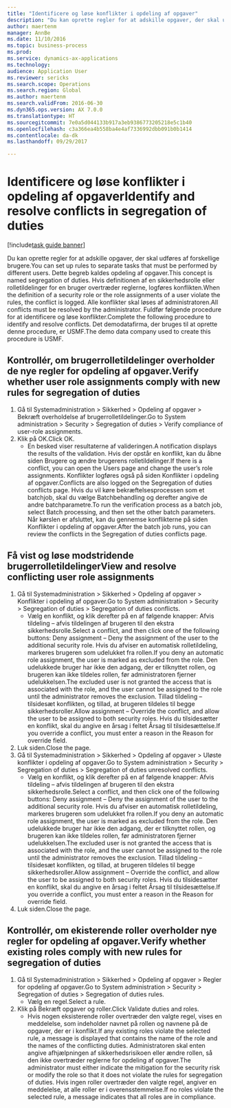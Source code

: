 ```yaml
--- 
title: "Identificere og løse konflikter i opdeling af opgaver"
description: "Du kan oprette regler for at adskille opgaver, der skal udføres af forskellige brugere."
author: maertenm
manager: AnnBe
ms.date: 11/10/2016
ms.topic: business-process
ms.prod: 
ms.service: dynamics-ax-applications
ms.technology: 
audience: Application User
ms.reviewer: sericks
ms.search.scope: Operations
ms.search.region: Global
ms.author: maertenm
ms.search.validFrom: 2016-06-30
ms.dyn365.ops.version: AX 7.0.0
ms.translationtype: HT
ms.sourcegitcommit: 7e0a5d044133b917a3eb9386773205218e5c1b40
ms.openlocfilehash: c3a366ea4b558ba4e4af7336992dbb091b0b1414
ms.contentlocale: da-dk
ms.lasthandoff: 09/29/2017

---
```

# <a name="identify-and-resolve-conflicts-in-segregation-of-duties"></a><span data-ttu-id="f87d5-103">Identificere og løse konflikter i opdeling af opgaver</span><span class="sxs-lookup"><span data-stu-id="f87d5-103">Identify and resolve conflicts in segregation of duties</span></span>

[!include[task guide banner](../../includes/task-guide-banner.md)]

<span data-ttu-id="f87d5-104">Du kan oprette regler for at adskille opgaver, der skal udføres af forskellige brugere.</span><span class="sxs-lookup"><span data-stu-id="f87d5-104">You can set up rules to separate tasks that must be performed by different users.</span></span> <span data-ttu-id="f87d5-105">Dette begreb kaldes opdeling af opgaver.</span><span class="sxs-lookup"><span data-stu-id="f87d5-105">This concept is named segregation of duties.</span></span> <span data-ttu-id="f87d5-106">Hvis definitionen af en sikkerhedsrolle eller rolletildelinger for en bruger overtræder reglerne, logføres konflikten.</span><span class="sxs-lookup"><span data-stu-id="f87d5-106">When the definition of a security role or the role assignments of a user violate the rules, the conflict is logged.</span></span> <span data-ttu-id="f87d5-107">Alle konflikter skal løses af administratoren.</span><span class="sxs-lookup"><span data-stu-id="f87d5-107">All conflicts must be resolved by the administrator.</span></span> <span data-ttu-id="f87d5-108">Fuldfør følgende procedure for at identificere og løse konflikter.</span><span class="sxs-lookup"><span data-stu-id="f87d5-108">Complete the following procedure to identify and resolve conflicts.</span></span> <span data-ttu-id="f87d5-109">Det demodatafirma, der bruges til at oprette denne procedure, er USMF.</span><span class="sxs-lookup"><span data-stu-id="f87d5-109">The demo data company used to create this procedure is USMF.</span></span>


## <a name="verify-whether-user-role-assignments-comply-with-new-rules-for-segregation-of-duties"></a><span data-ttu-id="f87d5-110">Kontrollér, om brugerrolletildelinger overholder de nye regler for opdeling af opgaver.</span><span class="sxs-lookup"><span data-stu-id="f87d5-110">Verify whether user role assignments comply with new rules for segregation of duties</span></span>
1. <span data-ttu-id="f87d5-111">Gå til Systemadministration > Sikkerhed > Opdeling af opgaver > Bekræft overholdelse af brugerrolletildelinger.</span><span class="sxs-lookup"><span data-stu-id="f87d5-111">Go to System administration > Security > Segregation of duties > Verify compliance of user-role assignments.</span></span>
2. <span data-ttu-id="f87d5-112">Klik på OK.</span><span class="sxs-lookup"><span data-stu-id="f87d5-112">Click OK.</span></span>
    * <span data-ttu-id="f87d5-113">En besked viser resultaterne af valideringen.</span><span class="sxs-lookup"><span data-stu-id="f87d5-113">A notification displays the results of the validation.</span></span>     <span data-ttu-id="f87d5-114">Hvis der opstår en konflikt, kan du åbne siden Brugere og ændre brugerens rolletildelinger.</span><span class="sxs-lookup"><span data-stu-id="f87d5-114">If there is a conflict, you can open the Users page and change the user’s role assignments.</span></span> <span data-ttu-id="f87d5-115">Konflikter logføres også på siden Konflikter i opdeling af opgaver.</span><span class="sxs-lookup"><span data-stu-id="f87d5-115">Conflicts are also logged on the Segregation of duties conflicts page.</span></span>     <span data-ttu-id="f87d5-116">Hvis du vil køre bekræftelsesprocessen som et batchjob, skal du vælge Batchbehandling og derefter angive de andre batchparametre.</span><span class="sxs-lookup"><span data-stu-id="f87d5-116">To run the verification process as a batch job, select Batch processing, and then set the other batch parameters.</span></span> <span data-ttu-id="f87d5-117">Når kørslen er afsluttet, kan du gennemse konflikterne på siden Konflikter i opdeling af opgaver.</span><span class="sxs-lookup"><span data-stu-id="f87d5-117">After the batch job runs, you can review the conflicts in the Segregation of duties conflicts page.</span></span>  

## <a name="view-and-resolve-conflicting-user-role-assignments"></a><span data-ttu-id="f87d5-118">Få vist og løse modstridende brugerrolletildelinger</span><span class="sxs-lookup"><span data-stu-id="f87d5-118">View and resolve conflicting user role assignments</span></span>
1. <span data-ttu-id="f87d5-119">Gå til Systemadministration > Sikkerhed > Opdeling af opgaver > Konflikter i opdeling af opgaver.</span><span class="sxs-lookup"><span data-stu-id="f87d5-119">Go to System administration > Security > Segregation of duties > Segregation of duties conflicts.</span></span>
    * <span data-ttu-id="f87d5-120">Vælg en konflikt, og klik derefter på en af følgende knapper: Afvis tildeling – afvis tildelingen af brugeren til den ekstra sikkerhedsrolle.</span><span class="sxs-lookup"><span data-stu-id="f87d5-120">Select a conflict, and then click one of the following buttons:     Deny assignment – Deny the assignment of the user to the additional security role.</span></span> <span data-ttu-id="f87d5-121">Hvis du afviser en automatisk rolletildeling, markeres brugeren som udelukket fra rollen.</span><span class="sxs-lookup"><span data-stu-id="f87d5-121">If you deny an automatic role assignment, the user is marked as excluded from the role.</span></span> <span data-ttu-id="f87d5-122">Den udelukkede bruger har ikke den adgang, der er tilknyttet rollen, og brugeren kan ikke tildeles rollen, før administratoren fjerner udelukkelsen.</span><span class="sxs-lookup"><span data-stu-id="f87d5-122">The excluded user is not granted the access that is associated with the role, and the user cannot be assigned to the role until the administrator removes the exclusion.</span></span>     <span data-ttu-id="f87d5-123">Tillad tildeling – tilsidesæt konflikten, og tillad, at brugeren tildeles til begge sikkerhedsroller.</span><span class="sxs-lookup"><span data-stu-id="f87d5-123">Allow assignment – Override the conflict, and allow the user to be assigned to both security roles.</span></span> <span data-ttu-id="f87d5-124">Hvis du tilsidesætter en konflikt, skal du angive en årsag i feltet Årsag til tilsidesættelse.</span><span class="sxs-lookup"><span data-stu-id="f87d5-124">If you override a conflict, you must enter a reason in the Reason for override field.</span></span>  
2. <span data-ttu-id="f87d5-125">Luk siden.</span><span class="sxs-lookup"><span data-stu-id="f87d5-125">Close the page.</span></span>
3. <span data-ttu-id="f87d5-126">Gå til Systemadministration > Sikkerhed > Opdeling af opgaver > Uløste konflikter i opdeling af opgaver.</span><span class="sxs-lookup"><span data-stu-id="f87d5-126">Go to System administration > Security > Segregation of duties > Segregation of duties unresolved conflicts.</span></span>
    * <span data-ttu-id="f87d5-127">Vælg en konflikt, og klik derefter på en af følgende knapper: Afvis tildeling – afvis tildelingen af brugeren til den ekstra sikkerhedsrolle.</span><span class="sxs-lookup"><span data-stu-id="f87d5-127">Select a conflict, and then click one of the following buttons:     Deny assignment – Deny the assignment of the user to the additional security role.</span></span> <span data-ttu-id="f87d5-128">Hvis du afviser en automatisk rolletildeling, markeres brugeren som udelukket fra rollen.</span><span class="sxs-lookup"><span data-stu-id="f87d5-128">If you deny an automatic role assignment, the user is marked as excluded from the role.</span></span> <span data-ttu-id="f87d5-129">Den udelukkede bruger har ikke den adgang, der er tilknyttet rollen, og brugeren kan ikke tildeles rollen, før administratoren fjerner udelukkelsen.</span><span class="sxs-lookup"><span data-stu-id="f87d5-129">The excluded user is not granted the access that is associated with the role, and the user cannot be assigned to the role until the administrator removes the exclusion.</span></span>     <span data-ttu-id="f87d5-130">Tillad tildeling – tilsidesæt konflikten, og tillad, at brugeren tildeles til begge sikkerhedsroller.</span><span class="sxs-lookup"><span data-stu-id="f87d5-130">Allow assignment – Override the conflict, and allow the user to be assigned to both security roles.</span></span> <span data-ttu-id="f87d5-131">Hvis du tilsidesætter en konflikt, skal du angive en årsag i feltet Årsag til tilsidesættelse.</span><span class="sxs-lookup"><span data-stu-id="f87d5-131">If you override a conflict, you must enter a reason in the Reason for override field.</span></span>    
4. <span data-ttu-id="f87d5-132">Luk siden.</span><span class="sxs-lookup"><span data-stu-id="f87d5-132">Close the page.</span></span>

## <a name="verify-whether-existing-roles-comply-with-new-rules-for-segregation-of-duties"></a><span data-ttu-id="f87d5-133">Kontrollér, om ekisterende roller overholder nye regler for opdeling af opgaver.</span><span class="sxs-lookup"><span data-stu-id="f87d5-133">Verify whether existing roles comply with new rules for segregation of duties</span></span>
1. <span data-ttu-id="f87d5-134">Gå til Systemadministration > Sikkerhed > Opdeling af opgaver > Regler for opdeling af opgaver.</span><span class="sxs-lookup"><span data-stu-id="f87d5-134">Go to System administration > Security > Segregation of duties > Segregation of duties rules.</span></span>
    * <span data-ttu-id="f87d5-135">Vælg en regel.</span><span class="sxs-lookup"><span data-stu-id="f87d5-135">Select a rule.</span></span>  
2. <span data-ttu-id="f87d5-136">Klik på Bekræft opgaver og roller.</span><span class="sxs-lookup"><span data-stu-id="f87d5-136">Click Validate duties and roles.</span></span>
    * <span data-ttu-id="f87d5-137">Hvis nogen eksisterende roller overtræder den valgte regel, vises en meddelelse, som indeholder navnet på rollen og navnene på de opgaver, der er i konflikt.</span><span class="sxs-lookup"><span data-stu-id="f87d5-137">If any existing roles violate the selected rule, a message is displayed that contains the name of the role and the names of the conflicting duties.</span></span> <span data-ttu-id="f87d5-138">Administratoren skal enten angive afhjælpningen af sikkerhedsrisikoen eller ændre rollen, så den ikke overtræder reglerne for opdeling af opgaver.</span><span class="sxs-lookup"><span data-stu-id="f87d5-138">The administrator must either indicate the mitigation for the security risk or modify the role so that it does not violate the rules for segregation of duties.</span></span>     <span data-ttu-id="f87d5-139">Hvis ingen roller overtræder den valgte regel, angiver en meddelelse, at alle roller er i overensstemmelse.</span><span class="sxs-lookup"><span data-stu-id="f87d5-139">If no roles violate the selected rule, a message indicates that all roles are in compliance.</span></span>  


